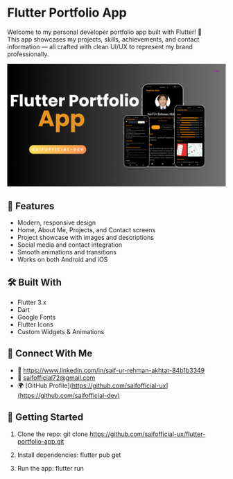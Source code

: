 # Flutter Portfolio App

Welcome to my personal developer portfolio app built with Flutter! 🚀  
This app showcases my projects, skills, achievements, and contact information — all crafted with clean UI/UX to represent my brand professionally.


![img alt](https://github.com/saifofficial-dev/flutter-portfolio-app/blob/f29164388a7c652aa255facb321a51ea021364ca/portfoilo%20app%20img.png)

## 📱 Features
- Modern, responsive design
- Home, About Me, Projects, and Contact screens
- Project showcase with images and descriptions
- Social media and contact integration
- Smooth animations and transitions
- Works on both Android and iOS

## 🛠️ Built With
- Flutter 3.x
- Dart
- Google Fonts
- Flutter Icons
- Custom Widgets & Animations

## 🔗 Connect With Me
- 💼 https://www.linkedin.com/in/saif-ur-rehman-akhtar-84b1b3349
- 📧 saifofficial72@gmail.com
- 🌍 [GitHub Profile](https://github.com/saifofficial-ux](https://github.com/saifofficial-dev)

## 🚀 Getting Started

1. Clone the repo:
   git clone https://github.com/saifofficial-ux/flutter-portfolio-app.git
   
2. Install dependencies:
   flutter pub get
   
3. Run the app:
   flutter run
